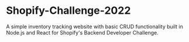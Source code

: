 # Shopify-Challenge-2022
A simple inventory tracking website with basic CRUD functionality built in Node.js and React for Shopify's Backend Developer Challenge.
